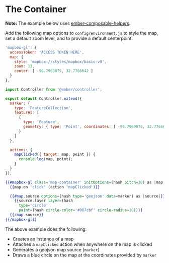 # The Container

<strong>Note:</strong> The example below uses [ember-composable-helpers](https://github.com/DockYard/ember-composable-helpers).

Add the following map options to `config/environment.js` to style the map, set a default zoom level, and to provide a default centerpoint:

```javascript
'mapbox-gl': {
  accessToken: 'ACCESS TOKEN HERE',
  map: {
    style: 'mapbox://styles/mapbox/basic-v9',
    zoom: 13,
    center: [ -96.7969879, 32.7766642 ]
  }
},
```

```javascript
import Controller from '@ember/controller';

export default Controller.extend({
  marker: {
    type: 'FeatureCollection',
    features: [
      {
        type: 'Feature',
        geometry: { type: 'Point', coordinates: [ -96.7969879, 32.7766642 ] }
      }
    ]
  },

  actions: {
    mapClicked({ target: map, point }) {
      console.log(map, point);
    }
  }
});
```

```handlebars
{{#mapbox-gl class='map-container' initOptions=(hash pitch=30) as |map|}}
  {{map.on 'click' (action 'mapClicked')}}

  {{#map.source options=(hash type='geojson' data=marker) as |source|}}
    {{source.layer layer=(hash
      type='circle'
      paint=(hash circle-color='#007cbf' circle-radius=10))}}
  {{/map.source}}
{{/mapbox-gl}}
```

The above example does the following:

* Creates an instance of a map
* Attaches a `mapClicked` action when anywhere on the map is clicked
* Generates a geojson map source (`marker`)
* Draws a blue circle on the map at the coordinates provided by `marker`
